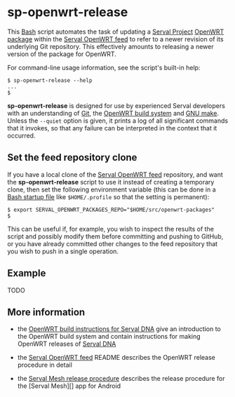 sp-openwrt-release
==================

This [Bash][] script automates the task of updating a [Serval Project][]
[OpenWRT package][] within the [Serval OpenWRT feed][] to refer to a newer
revision of its underlying Git repository.  This effectively amounts to
releasing a newer version of the package for OpenWRT.

For command-line usage information, see the script's built-in help:

    $ sp-openwrt-release --help
    ...
    $

**sp-openwrt-release** is designed for use by experienced Serval developers
with an understanding of [Git][], the [OpenWRT build system][] and [GNU
make][].  Unless the `--quiet` option is given, it prints a log of all
significant commands that it invokes, so that any failure can be interpreted in
the context that it occurred.

Set the feed repository clone
-----------------------------

If you have a local clone of the [Serval OpenWRT feed][] repository, and want
the **sp-openwrt-release** script to use it instead of creating a temporary
clone, then set the following environment variable (this can be done in a [Bash
startup file][] like `$HOME/.profile` so that the setting is permanent):

    $ export SERVAL_OPENWRT_PACKAGES_REPO="$HOME/src/openwrt-packages"
    $

This can be useful if, for example, you wish to inspect the results of the
script and possibly modify them before committing and pushing to GitHub, or you
have already committed other changes to the feed repository that you wish to
push in a single operation.

Example
-------

TODO

More information
----------------

 * the [OpenWRT build instructions for Serval DNA][] give an introduction to
   the OpenWRT build system and contain instructions for making OpenWRT
   releases of [Serval DNA][]

 * the [Serval OpenWRT feed][] README describes the OpenWRT release procedure
   in detail

 * the [Serval Mesh release procedure][] describes the release procedure for
   the [Serval Mesh][] app for Android


[Serval Project]: http://www.servalproject.org
[Serval OpenWRT feed]: https://github.com/servalproject/openwrt-packages
[Serval DNA]: https://github.com/servalproject/serval-dna
[Batphone]: https://github.com/servalproject/batphone
[Serval Mesh release procedure]: http://developer.servalproject.org/dokuwiki/doku.php?id=content:servalmesh:release:
[OpenWRT build instructions for Serval DNA]: https://github.com/servalproject/serval-dna/blob/development/doc/OpenWRT.md
[OpenWRT package]: http://wiki.openwrt.org/doc/devel/packages
[Bash]: http://en.wikipedia.org/wiki/Bash_(Unix_shell)
[Bash startup file]: http://www.gnu.org/software/bash/manual/html_node/Bash-Startup-Files.html
[topic branch]: http://git-scm.com/book/en/Git-Branching-Branching-Workflows
[Git]: http://git-scm.com/
[OpenWRT build system]: http://wiki.openwrt.org/about/toolchain
[GNU make]: http://www.gnu.org/software/make/
